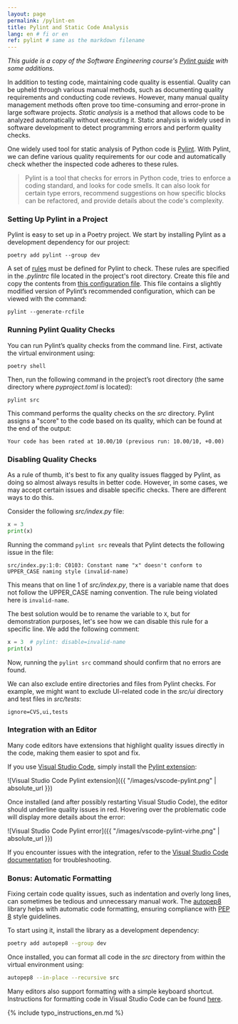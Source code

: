 ```yaml
---
layout: page
permalink: /pylint-en
title: Pylint and Static Code Analysis
lang: en # fi or en
ref: pylint # same as the markdown filename
---
```

_This guide is a copy of the Software Engineering course's [Pylint guide](https://ohjelmistotekniikka-hy.github.io/python/viikko4#pylint-ja-koodin-laaduun-staattinen-analyysi) with some additions._  

In addition to testing code, maintaining code quality is essential. Quality can be upheld through various manual methods, such as documenting quality requirements and conducting code reviews. However, many manual quality management methods often prove too time-consuming and error-prone in large software projects. _Static analysis_ is a method that allows code to be analyzed automatically without executing it. Static analysis is widely used in software development to detect programming errors and perform quality checks.

One widely used tool for static analysis of Python code is [Pylint](https://www.pylint.org/). With Pylint, we can define various quality requirements for our code and automatically check whether the inspected code adheres to these rules.  

> Pylint is a tool that checks for errors in Python code, tries to enforce a coding standard, and looks for code smells. It can also look for certain type errors, recommend suggestions on how specific blocks can be refactored, and provide details about the code's complexity.  

### Setting Up Pylint in a Project  

Pylint is easy to set up in a Poetry project. We start by installing Pylint as a development dependency for our project:  

```
poetry add pylint --group dev
```
A set of [rules](http://pylint.pycqa.org/en/v3.0.2/technical_reference/features.html) must be defined for Pylint to check. These rules are specified in the _.pylintrc_ file located in the project's root directory. Create this file and copy the contents from [this configuration file](https://github.com/ohjelmistotekniikka-hy/ohjelmistotekniikka-hy.github.io/blob/master/materiaali/python/.pylintrc). This file contains a slightly modified version of Pylint’s recommended configuration, which can be viewed with the command:  

```
pylint --generate-rcfile
```  

### Running Pylint Quality Checks  

You can run Pylint’s quality checks from the command line. First, activate the virtual environment using:  

```
poetry shell
```  

Then, run the following command in the project’s root directory (the same directory where _pyproject.toml_ is located):  

```
pylint src
```  

This command performs the quality checks on the _src_ directory. Pylint assigns a "score" to the code based on its quality, which can be found at the end of the output:
```
Your code has been rated at 10.00/10 (previous run: 10.00/10, +0.00)
```
### Disabling Quality Checks  

As a rule of thumb, it's best to fix any quality issues flagged by Pylint, as doing so almost always results in better code. However, in some cases, we may accept certain issues and disable specific checks. There are different ways to do this.  

Consider the following _src/index.py_ file:  

```python
x = 3
print(x)
```  

Running the command `pylint src` reveals that Pylint detects the following issue in the file:  

```
src/index.py:1:0: C0103: Constant name "x" doesn't conform to UPPER_CASE naming style (invalid-name)
```  

This means that on line 1 of _src/index.py_, there is a variable name that does not follow the UPPER_CASE naming convention. The rule being violated here is `invalid-name`.  

The best solution would be to rename the variable to `X`, but for demonstration purposes, let's see how we can disable this rule for a specific line. We add the following comment:  

```python
x = 3  # pylint: disable=invalid-name
print(x)
```
Now, running the `pylint src` command should confirm that no errors are found.  

We can also exclude entire directories and files from Pylint checks. For example, we might want to exclude UI-related code in the _src/ui_ directory and test files in _src/tests_:  

```
ignore=CVS,ui,tests
```  

### Integration with an Editor  

Many code editors have extensions that highlight quality issues directly in the code, making them easier to spot and fix.  

If you use [Visual Studio Code](https://code.visualstudio.com/), simply install the [Pylint extension](https://marketplace.visualstudio.com/items?itemName=ms-python.pylint):  

![Visual Studio Code Pylint extension]({{ "/images/vscode-pylint.png" | absolute_url }})  

Once installed (and after possibly restarting Visual Studio Code), the editor should underline quality issues in red. Hovering over the problematic code will display more details about the error:  

![Visual Studio Code Pylint error]({{ "/images/vscode-pylint-virhe.png" | absolute_url }})  

If you encounter issues with the integration, refer to the [Visual Studio Code documentation](https://code.visualstudio.com/docs/python/linting) for troubleshooting.
### Bonus: Automatic Formatting  

Fixing certain code quality issues, such as indentation and overly long lines, can sometimes be tedious and unnecessary manual work. The [autopep8](https://pypi.org/project/autopep8/) library helps with automatic code formatting, ensuring compliance with [PEP 8](https://www.python.org/dev/peps/pep-0008/) style guidelines.  

To start using it, install the library as a development dependency:  

```bash
poetry add autopep8 --group dev
```  

Once installed, you can format all code in the _src_ directory from within the virtual environment using:  

```bash
autopep8 --in-place --recursive src
```  

Many editors also support formatting with a simple keyboard shortcut. Instructions for formatting code in Visual Studio Code can be found [here](https://code.visualstudio.com/docs/editor/codebasics#_formatting).

{% include typo_instructions_en.md %}

